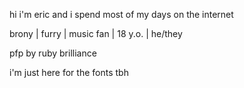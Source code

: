 hi i'm eric and i spend most of my days on the internet

brony | furry | music fan | 18 y.o. | he/they

pfp by ruby brilliance

i'm just here for the fonts tbh
